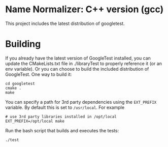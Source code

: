 # Name Normalizer: C++ version (gcc)

This project includes the latest distribution of googletest.

# Building

If you already have the latest version of GoogleTest installed, you can update the CMakeLists.txt file in ./libraryTest to properly reference it (or an env variable). Or you can choose to build the included distribution of GoogleTest. One way to build it:

    cd googletest
    cmake .
    make

You can specify a path for 3rd party dependencies using the `EXT_PREFIX` variable. By
default this is set to `/usr/local`. For example

    # use 3rd party libraries installed in /opt/local
    EXT_PREFIX=/opt/local make

Run the bash script that builds and executes the tests:

    ./test
